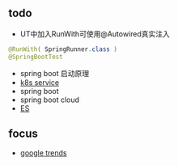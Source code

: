 ## todo

+ UT中加入RunWith可使用@Autowired真实注入
```java
@RunWith( SpringRunner.class )
@SpringBootTest
```
+ spring boot 启动原理
+ [k8s service](https://kubernetes.io/zh/docs/concepts/services-networking/)
+ spring boot
+ spring boot cloud
+ [ES](https://www.elastic.co/guide/en/elasticsearch/reference/5.6/dynamic-field-mapping.html#dynamic-field-mapping)





## focus
+ [google trends](https://www.google.com/trends/)